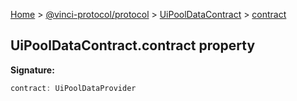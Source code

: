 [Home](./index.md) &gt; [@vinci-protocol/protocol](./protocol.md) &gt; [UiPoolDataContract](./protocol.uipooldatacontract.md) &gt; [contract](./protocol.uipooldatacontract.contract.md)

## UiPoolDataContract.contract property

<b>Signature:</b>

```typescript
contract: UiPoolDataProvider
```

